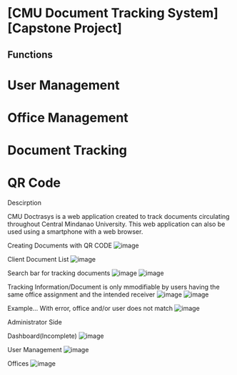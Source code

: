 # [CMU Document Tracking System] [Capstone Project]

## Functions

# User Management
# Office Management
# Document Tracking
# QR Code

Descirption 

CMU Doctrasys is a web application created to track documents circulating throughout Central Mindanao University. This web application can also be used using a smartphone with a web browser.

Creating Documents with QR CODE
![image](https://user-images.githubusercontent.com/57261353/187146740-b6607cff-0ab7-45a2-b643-a97122300506.png)

Client Document List
![image](https://user-images.githubusercontent.com/57261353/187146973-60941034-bfd0-4f7a-9487-f19e997d1a7e.png)

Search bar for tracking documents
![image](https://user-images.githubusercontent.com/57261353/187147200-c2735284-1aef-4307-a92b-b7b6ab1d15fe.png)
![image](https://user-images.githubusercontent.com/57261353/187147260-10169ece-d125-4985-9850-49f3a8c75756.png)

Tracking Information/Document is only mmodifiable by users having the same office assignment and the intended receiver
![image](https://user-images.githubusercontent.com/57261353/187147807-8bbd3754-9542-4f44-a1ca-fe234135b57c.png)
![image](https://user-images.githubusercontent.com/57261353/187322811-79152ac3-354b-4bbb-bc53-7f8bdd775b72.png)


Example...
With error, office and/or user does not match
![image](https://user-images.githubusercontent.com/57261353/187147897-d2ce9f36-3199-4125-b9fc-7a1099f27305.png)

Administrator Side

Dashboard(Incomplete)
![image](https://user-images.githubusercontent.com/57261353/187148702-ff7002a4-0bc5-4547-8b94-53775388dd06.png)

User Management
![image](https://user-images.githubusercontent.com/57261353/187148817-d03cccb7-585e-4ea3-a012-9e41629018b6.png)

Offices
![image](https://user-images.githubusercontent.com/57261353/187148903-13d1f7b3-8fbc-4e1a-b706-235d9b7038b1.png)





